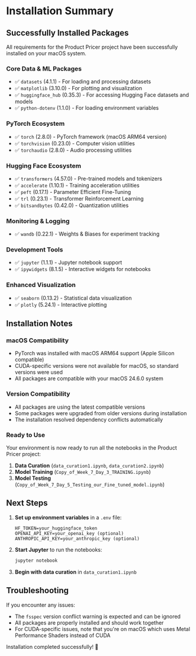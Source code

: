 # Installation Summary

## Successfully Installed Packages

All requirements for the Product Pricer project have been successfully installed on your macOS system.

### Core Data & ML Packages
- ✅ `datasets` (4.1.1) - For loading and processing datasets
- ✅ `matplotlib` (3.10.0) - For plotting and visualization
- ✅ `huggingface_hub` (0.35.3) - For accessing Hugging Face datasets and models
- ✅ `python-dotenv` (1.1.0) - For loading environment variables

### PyTorch Ecosystem
- ✅ `torch` (2.8.0) - PyTorch framework (macOS ARM64 version)
- ✅ `torchvision` (0.23.0) - Computer vision utilities
- ✅ `torchaudio` (2.8.0) - Audio processing utilities

### Hugging Face Ecosystem
- ✅ `transformers` (4.57.0) - Pre-trained models and tokenizers
- ✅ `accelerate` (1.10.1) - Training acceleration utilities
- ✅ `peft` (0.17.1) - Parameter Efficient Fine-Tuning
- ✅ `trl` (0.23.1) - Transformer Reinforcement Learning
- ✅ `bitsandbytes` (0.42.0) - Quantization utilities

### Monitoring & Logging
- ✅ `wandb` (0.22.1) - Weights & Biases for experiment tracking

### Development Tools
- ✅ `jupyter` (1.1.1) - Jupyter notebook support
- ✅ `ipywidgets` (8.1.5) - Interactive widgets for notebooks

### Enhanced Visualization
- ✅ `seaborn` (0.13.2) - Statistical data visualization
- ✅ `plotly` (5.24.1) - Interactive plotting

## Installation Notes

### macOS Compatibility
- PyTorch was installed with macOS ARM64 support (Apple Silicon compatible)
- CUDA-specific versions were not available for macOS, so standard versions were used
- All packages are compatible with your macOS 24.6.0 system

### Version Compatibility
- All packages are using the latest compatible versions
- Some packages were upgraded from older versions during installation
- The installation resolved dependency conflicts automatically

### Ready to Use
Your environment is now ready to run all the notebooks in the Product Pricer project:

1. **Data Curation** (`data_curation1.ipynb`, `data_curation2.ipynb`)
2. **Model Training** (`Copy_of_Week_7_Day_3_TRAINING.ipynb`)
3. **Model Testing** (`Copy_of_Week_7_Day_5_Testing_our_Fine_tuned_model.ipynb`)

## Next Steps

1. **Set up environment variables** in a `.env` file:
   ```
   HF_TOKEN=your_huggingface_token
   OPENAI_API_KEY=your_openai_key (optional)
   ANTHROPIC_API_KEY=your_anthropic_key (optional)
   ```

2. **Start Jupyter** to run the notebooks:
   ```bash
   jupyter notebook
   ```

3. **Begin with data curation** in `data_curation1.ipynb`

## Troubleshooting

If you encounter any issues:
- The `fsspec` version conflict warning is expected and can be ignored
- All packages are properly installed and should work together
- For CUDA-specific issues, note that you're on macOS which uses Metal Performance Shaders instead of CUDA

Installation completed successfully! 🎉
